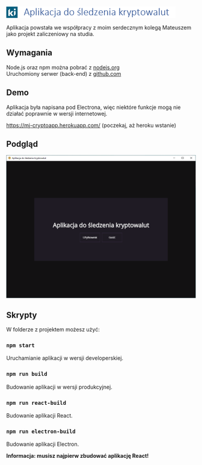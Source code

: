 ![LOGO](./docs/logo.png)

Aplikacja powstała we współpracy z moim serdecznym kolegą Mateuszem jako projekt zaliczeniowy na studia.

## Wymagania
Node.js oraz npm można pobrać z [nodejs.org](https://nodejs.org)<br />
Uruchomiony serwer (back-end) z [github.com](https://github.com/mateuszmadel/CryptoApp-backend)

## Demo
Aplikacja była napisana pod Electrona, więc niektóre funkcje mogą nie działać poprawnie w wersji internetowej.

https://mj-cryptoapp.herokuapp.com/ (poczekaj, aż heroku wstanie)

## Podgląd
![PREVIEW](./docs/preview.gif)

## Skrypty

W folderze z projektem możesz użyć:

### `npm start`

Uruchamianie aplikacji w wersji developerskiej.<br />

### `npm run build`

Budowanie aplikacji w wersji produkcyjnej.<br />

### `npm run react-build`

Budowanie aplikacji React.<br />

### `npm run electron-build`

Budowanie aplikacji Electron.<br />

**Informacja: musisz najpierw zbudować aplikację React!**
